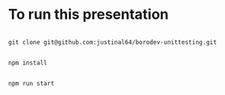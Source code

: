 # To run this presentation

```

git clone git@github.com:justinal64/borodev-unittesting.git

```

```

npm install

```

```

npm run start

```
